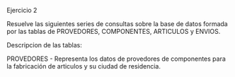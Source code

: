 Ejercicio 2

Resuelve las siguientes series de consultas sobre la base de datos formada por las tablas de PROVEDORES, COMPONENTES, ARTICULOS y ENVIOS.

Descripcion de las tablas:

PROVEDORES - Representa los datos de provedores de componentes para la fabricación de articulos y su ciudad de residencia.


